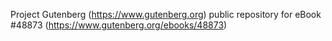 Project Gutenberg (https://www.gutenberg.org) public repository for
eBook #48873 (https://www.gutenberg.org/ebooks/48873)
